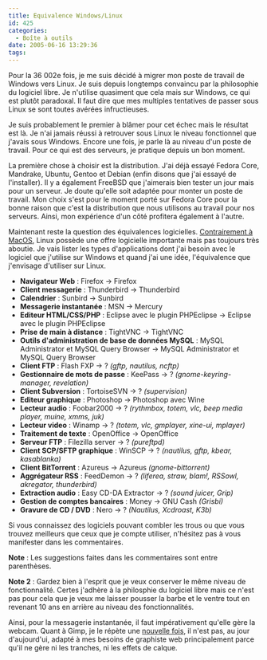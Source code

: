 ```yaml
---
title: Equivalence Windows/Linux
id: 425
categories:
  - Boîte à outils
date: 2005-06-16 13:29:36
tags:
---
```


Pour la 36 002e fois, je me suis décidé à migrer mon poste de travail de Windows vers Linux. Je suis depuis longtemps convaincu par la philosophie du logiciel libre. Je n'utilise quasiment que cela mais sur Windows, ce qui est plutôt paradoxal. Il faut dire que mes multiples tentatives de passer sous Linux se sont toutes avérées infructieuses.

Je suis probablement le premier à blâmer pour cet échec mais le résultat est là. Je n'ai jamais réussi à retrouver sous Linux le niveau fonctionnel que j'avais sous Windows. Encore une fois, je parle là au niveau d'un poste de travail. Pour ce qui est des serveurs, je pratique depuis un bon moment.

La première chose à choisir est la distribution. J'ai déjà essayé Fedora Core, Mandrake, Ubuntu, Gentoo et Debian (enfin disons que j'ai essayé de l'installer). Il y a également FreeBSD que j'aimerais bien tester un jour mais pour un serveur. Je doute qu'elle soit adaptée pour monter un poste de travail. Mon choix s'est pour le moment porté sur Fedora Core pour la bonne raison que c'est la distribution que nous utilisons au travail pour nos serveurs. Ainsi, mon expérience d'un côté profitera également à l'autre.

Maintenant reste la question des équivalences logicielles. [Contrairement à MacOS](/blog/2004/10/19/294-offre-logiciel-sur-mac-os-x), Linux possède une offre logicielle importante mais pas toujours très aboutie. Je vais lister les types d'applications dont j'ai besoin avec le logiciel que j'utilise sur Windows et quand j'ai une idée, l'équivalence que j'envisage d'utiliser sur Linux.

*   **Navigateur Web**&nbsp;: Firefox -&gt; Firefox
*   **Client messagerie**&nbsp;: Thunderbird -&gt; Thunderbird
*   **Calendrier**&nbsp;: Sunbird -&gt; Sunbird
*   **Messagerie instantanée**&nbsp;: MSN -&gt; Mercury
*   **Editeur HTML/CSS/PHP**&nbsp;: Eclipse avec le plugin PHPEclipse -&gt; Eclipse avec le plugin PHPEclipse
*   **Prise de main à distance**&nbsp;: TightVNC -&gt; TightVNC
*   **Outils d'administration de base de données MySQL**&nbsp;: MySQL Administrator et MySQL Query Browser -&gt; MySQL Administrator et MySQL Query Browser
*   **Client FTP**&nbsp;: Flash FXP -&gt;&nbsp;? _(gftp, nautilus, ncftp)_
*   **Gestionnaire de mots de passe**&nbsp;: KeePass -&gt;&nbsp;? _(gnome-keyring-manager, revelation)_
*   **Client Subversion**&nbsp;: TortoiseSVN -&gt;&nbsp;? _(supervision)_
*   **Editeur graphique**&nbsp;: Photoshop -&gt; Photoshop avec Wine
*   **Lecteur audio**&nbsp;: Foobar2000 -&gt;&nbsp;? _(rythmbox, totem, vlc, beep media player, muine, xmms, juk)_
*   **Lecteur video**&nbsp;: Winamp -&gt;&nbsp;? _(totem, vlc, gmplayer, xine-ui, mplayer)_
*   **Traitement de texte**&nbsp;: OpenOffice -&gt; OpenOffice
*   **Serveur FTP**&nbsp;: Filezilla server -&gt;&nbsp;? _(pureftpd)_
*   **Client SCP/SFTP graphique**&nbsp;: WinSCP -&gt;&nbsp;? _(nautilus, gftp, kbear, kasablanka)_
*   **Client BitTorrent**&nbsp;: Azureus -&gt; Azureus _(gnome-bittorrent)_
*   **Aggrégateur RSS**&nbsp;: FeedDemon -&gt;&nbsp;? _(liferea, straw, blam!, RSSowl, akregator, thunderbird)_
*   **Extraction audio**&nbsp;: Easy CD-DA Extractor -&gt;&nbsp;? _(sound juicer, Grip)_
*   **Gestion de comptes bancaires**&nbsp;: Money -&gt; GNU Cash _(Grisbi)_
*   **Gravure de CD / DVD**&nbsp;: Nero -&gt;&nbsp;? _(Nautilus, Xcdroast, K3b)_ 

Si vous connaissez des logiciels pouvant combler les trous ou que vous trouvez meilleurs que ceux que je compte utiliser, n'hésitez pas à vous manifester dans les commentaires.

**Note**&nbsp;: Les suggestions faites dans les commentaires sont entre parenthèses.

**Note 2**&nbsp;: Gardez bien à l'esprit que je veux conserver le même niveau de fonctionnalité. Certes j'adhère à la philosphie du logiciel libre mais ce n'est pas pour cela que je veux me laisser pousser la barbe et le ventre tout en revenant 10 ans en arrière au niveau des fonctionnalités.

Ainsi, pour la messagerie instantanée, il faut impérativement qu'elle gère la webcam. Quant à Gimp, je le répète une [nouvelle fois](/blog/2004/04/08/153-gimp-2), il n'est pas, au jour d'aujourd'ui, adapté à mes besoins de graphiste web principalement parce qu'il ne gère ni les tranches, ni les effets de calque.